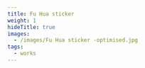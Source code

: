 ```yaml
---
title: Fu Hua sticker
weight: 1
hideTitle: true
images:
  - /images/Fu Hua sticker -optimised.jpg
tags:
  - works
---
```

